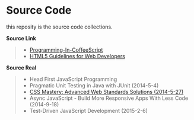 Source Code
===========
this reposity is the source code collections.

**Source Link**
> * [Programming-In-CoffeeScript](https://github.com/owenyang0/Programming-In-CoffeeScript)
> * [HTML5 Guidelines for Web Developers](http://html5.komplett.cc/code/index_en.html)

**Source Real**
> * Head First JavaScript Programming
> * Pragmatic Unit Testing in Java with JUnit (2014-5-4)
> * [CSS Mastery: Advanced Web Standards Solutions (2014-5-27)](http://www.cssmastery.com/)
> * Async JavaScript - Build More Responsive Apps With Less Code (2014-9-18)
> * Test-Driven JavaScript Development (2015-2-6)
